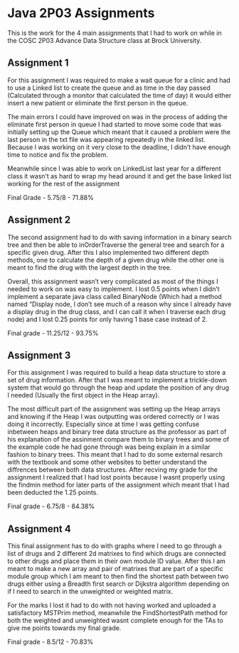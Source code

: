 # Java 2P03 Assignments

This is the work for the 4 main assignments that I had to work on while in the COSC 2P03 Advance Data Structure class at Brock University.
 
## Assignment 1

For this assignment I was required to make a wait queue for a clinic and had to use a Linked list to create the queue and as time in the day passed (Calculated through a monitor that calculated the time of day) it would either insert a new patient or eliminate the first person in the queue.
 
The main errors I could have improved on was in the process of adding the eliminate first person in queue I had started to move some code that was initially setting up the Queue which meant that it caused a problem were the last person in the txt file was appearing repeatedly in the linked list. Because I was working on it very close to the deadline, I didn’t have enough time to notice and fix the problem.

Meanwhile since I was able to work on LinkedList last year for a different class it wasn’t as hard to wrap my head around it and get the base linked list working for the rest of the assignment
 
 Final Grade - 5.75/8 - 71.88%
 
 ## Assignment 2
 
 The second assignment had to do with saving information in a binary search tree and then be able to inOrderTraverse the general tree and search for a specific given drug. After this I also implemented two different depth methods, one to calculate the depth of a given drug while the other one is meant to find the drug with the largest depth in the tree.

Overall, this assignment wasn’t very complicated as most of the things I needed to work on was easy to implement. I lost 0.5 points when I didn’t implement a separate java class called BinaryNode (Which had a method named “Display node, I don’t see much of a reason why since I already have a display drug in the drug class, and I can call it when I traverse each drug node) and I lost 0.25 points for only having 1 base case instead of 2.
 
Final grade - 11.25/12 - 93.75%
 
## Assignment 3
 
For this assignment I was required to build a heap data structure to store a set of drug information. After that I was meant to implement a trickle-down system that would go through the heap and update the position of any drug I needed (Usually the first object in the Heap array).
 
The most difficult part of the assignment was setting up the Heap arrays and knowing if the Heap I was outputting was ordered correctly or I was doing it incorrectly. Especially since at time I was getting confuse inbetween heaps and binary tree data structure as the professor as part of his explanation of the assinment compare them to binary trees and some of the example code he had gone through was being explain in a similar fashion to binary trees. This meant that I had to do some external resarch with the textbook and some other websites to better understand the diffrences between both data structures. 
After recving my grade for the assignment I realized that I had lost points because I wasnt properly using the findmin method for later parts of the assignment which meant that I had been deducted the 1.25 points.

Final grade - 6.75/8 - 84.38%
 
## Assignment 4

This final assignment has to do with graphs where I need to go through a list of drugs and 2 different 2d matrixes to find which drugs are connected to other drugs and place them in their own module ID value. After this I am meant to make a new array and pair of matrixes that are part of a specific module group which I am meant to then find the shortest path between two drugs either using a Breadth first search or Dijkstra algorithm depending on if I need to search in the unweighted or weighted matrix.

For the marks I lost it had to do with not having worked and uploaded a satisfactory MSTPrim method, meanwhile the FindShortestPath method for both the weighted and unweighted wasnt complete enough for the TAs to give me points towards my final grade.

Final grade - 8.5/12 - 70.83%
